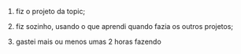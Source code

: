 01. fiz o projeto da topic;

02. fiz sozinho, usando o que aprendi quando fazia os outros projetos;

03. gastei mais ou menos umas 2 horas fazendo
